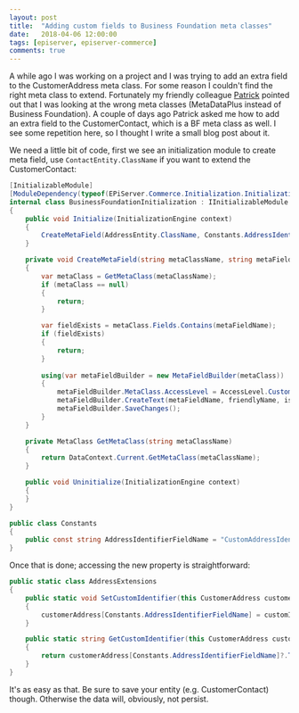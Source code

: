 ```yaml
---
layout: post
title:  "Adding custom fields to Business Foundation meta classes"
date:   2018-04-06 12:00:00
tags: [episerver, episerver-commerce]
comments: true
---
```


A while ago I was working on a project and I was trying to add an extra field to the CustomerAddress meta class. For some reason I couldn't find the right meta class to extend. Fortunately my friendly colleague [Patrick](https://www.patrickvankleef.com) pointed out that I was looking at the wrong meta classes (MetaDataPlus instead of Business Foundation). A couple of days ago Patrick asked me how to add an extra field to the CustomerContact, which is a BF meta class as well. I see some repetition here, so I thought I write a small blog post about it. 

We need a little bit of code, first we see an initialization module to create meta field, use ``ContactEntity.ClassName`` if you want to extend the CustomerContact:
```csharp
[InitializableModule]
[ModuleDependency(typeof(EPiServer.Commerce.Initialization.InitializationModule))]
internal class BusinessFoundationInitialization : IInitializableModule
{
    public void Initialize(InitializationEngine context)
    {
        CreateMetaField(AddressEntity.ClassName, Constants.AddressIdentifierFieldName, Constants.AddressIdentifierFieldName);
    }

    private void CreateMetaField(string metaClassName, string metaFieldName, string friendlyName, bool isNullable = true, int maxLength = 255, bool isUnique = false)
    {
        var metaClass = GetMetaClass(metaClassName);
        if (metaClass == null)
        {
            return;
        }

        var fieldExists = metaClass.Fields.Contains(metaFieldName);
        if (fieldExists)
        {
            return;
        }
        
        using(var metaFieldBuilder = new MetaFieldBuilder(metaClass))
        {
            metaFieldBuilder.MetaClass.AccessLevel = AccessLevel.Customization;
            metaFieldBuilder.CreateText(metaFieldName, friendlyName, isNullable, maxLength, isUnique);
            metaFieldBuilder.SaveChanges();
        }
    }

    private MetaClass GetMetaClass(string metaClassName)
    {
        return DataContext.Current.GetMetaClass(metaClassName);
    }

    public void Uninitialize(InitializationEngine context)
    {
    }
}
```

```csharp
public class Constants
{
    public const string AddressIdentifierFieldName = "CustomAddressIdentifier";
}
```

Once that is done; accessing the new property is straightforward:
```csharp
public static class AddressExtensions
{
    public static void SetCustomIdentifier(this CustomerAddress customerAddress, string customIdentifier)
    {
        customerAddress[Constants.AddressIdentifierFieldName] = customIdentifier;
    }

    public static string GetCustomIdentifier(this CustomerAddress customerAddress)
    {
        return customerAddress[Constants.AddressIdentifierFieldName]?.ToString() ?? string.Empty;
    }
}
```

It's as easy as that. Be sure to save your entity (e.g. CustomerContact) though. Otherwise the data will, obviously, not persist.